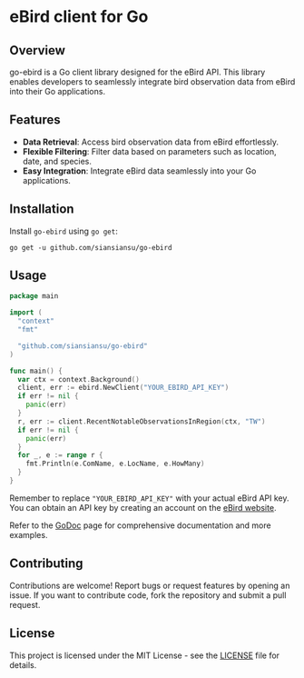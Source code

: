 # eBird client for Go

## Overview

go-ebird is a Go client library designed for the eBird API. This library enables developers to seamlessly integrate bird observation data from eBird into their Go applications.

## Features

- **Data Retrieval**: Access bird observation data from eBird effortlessly.
- **Flexible Filtering**: Filter data based on parameters such as location, date, and species.
- **Easy Integration**: Integrate eBird data seamlessly into your Go applications.

## Installation

Install `go-ebird` using `go get`:

```shell
go get -u github.com/siansiansu/go-ebird
```

## Usage

```go
package main

import (
  "context"
  "fmt"

  "github.com/siansiansu/go-ebird"
)

func main() {
  var ctx = context.Background()
  client, err := ebird.NewClient("YOUR_EBIRD_API_KEY")
  if err != nil {
    panic(err)
  }
  r, err := client.RecentNotableObservationsInRegion(ctx, "TW")
  if err != nil {
    panic(err)
  }
  for _, e := range r {
    fmt.Println(e.ComName, e.LocName, e.HowMany)
  }
}
```

Remember to replace `"YOUR_EBIRD_API_KEY"` with your actual eBird API key. You can obtain an API key by creating an account on the [eBird website](https://ebird.org/api/keygen).

Refer to the [GoDoc](https://pkg.go.dev/github.com/siansiansu/go-ebird) page for comprehensive documentation and more examples.

## Contributing

Contributions are welcome! Report bugs or request features by opening an issue. If you want to contribute code, fork the repository and submit a pull request.

## License

This project is licensed under the MIT License - see the [LICENSE](./LICENSE) file for details.

